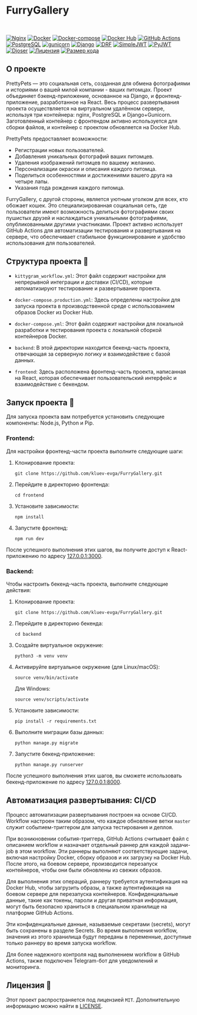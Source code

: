 # FurryGallery

<br/>

[![Nginx](https://img.shields.io/badge/Nginx-1.22-blue?style=for-the-badge&labelColor=333333&logo=NGINX&logoColor=white)](https://nginx.org/ru/)
[![Docker](https://img.shields.io/badge/Docker-20.10.18-blue?style=for-the-badge&labelColor=333333&logo=Docker&logoColor=white)](https://www.docker.com/)
[![Docker-compose](https://img.shields.io/badge/Docker%20compose-2.10.0-blue?style=for-the-badge&labelColor=333333&logo=Docker&logoColor=white)](https://www.docker.com/)
[![Docker Hub](https://img.shields.io/badge/Docker%20Hub-latest-blue?style=for-the-badge&logo=Docker&logoColor=white&labelColor=333333)](https://www.docker.com/products/docker-hub)
[![GitHub Actions](https://img.shields.io/badge/GitHub%20Actions-Workflow-blue?style=for-the-badge&logo=GitHub%20actions&logoColor=white&labelColor=333333)](https://github.com/features/actions)
[![PostgreSQL](https://img.shields.io/badge/PostgreSQL-13.1-blue?style=for-the-badge&labelColor=333333&logo=PostgreSQL&logoColor=white)](https://www.postgresql.org/)
[![gunicorn](https://img.shields.io/badge/gunicorn-20.1.0-blue?style=for-the-badge&labelColor=333333&logo=gunicorn&logoColor=white)](https://gunicorn.org/)
[![Django](https://img.shields.io/badge/Django-3.2.16-blue?style=for-the-badge&labelColor=333333&logo=django&logoColor=white&color=blue)](https://www.djangoproject.com/)
[![DRF](https://img.shields.io/badge/django--rest--framework-3.12.4-blue?style=for-the-badge&labelColor=333333&logo=django&logoColor=white&color=blue)](https://www.django-rest-framework.org/)
[![SimpleJWT](https://img.shields.io/badge/simplejwt-4.7.2-blue?style=for-the-badge&labelColor=333333&logo=django&logoColor=white&color=blue)](https://github.com/davesque/django-rest-framework-simplejwt)
[![PyJWT](https://img.shields.io/badge/PyJWT-2.1.0-blue?style=for-the-badge&labelColor=333333&logo=python&logoColor=white&color=blue)](https://github.com/jpadilla/pyjwt)
[![Djoser](https://img.shields.io/badge/djoser-2.1.0-blue?style=for-the-badge&labelColor=333333&logo=django&logoColor=white&color=blue)](https://github.com/sunscrapers/djoser)
[![Лицензия](https://img.shields.io/github/license/kluev-evga/FurryGallery?color=blue&style=for-the-badge&labelColor=333333&logo=github)](https://github.com/kluev-evga/FurryGallery/blob/master/LICENSE)
[![Размер кода](https://img.shields.io/github/languages/code-size/kluev-evga/FurryGallery?style=for-the-badge&labelColor=333333&logo=github)](https://github.com/kluev-evga/FurryGallery)

## О проекте

PrettyPets — это социальная сеть, созданная для обмена фотографиями и историями о вашей милой компании -
ваших питомцах. Проект объединяет бэкенд-приложение, основанное на Django, и фронтенд-приложение, разработанное на
React. Весь процесс развертывания проекта осуществляется на виртуальном удалённом сервере, используя три контейнера:
nginx, PostgreSQL и Django+Gunicorn. Заготовленный контейнер с фронтендом активно используется для сборки файлов, и
контейнер с проектом обновляется на Docker Hub.

PrettyPets предоставляет возможности:

* Регистрации новых пользователей.
* Добавления уникальных фотографий ваших питомцев.
* Удаления изображений питомцев по вашему желанию.
* Персонализации окраски и описания каждого питомца.
* Поделиться особенностями и достижениями вашего друга на четыре лапы.
* Указания года рождения каждого питомца.

FurryGallery, с другой стороны, является уютным уголком для всех, кто обожает кошек. Это специализированная социальная
сеть, где пользователи имеют возможность делиться фотографиями своих пушистых друзей и наслаждаться уникальными
фотографиями, опубликованными другими участниками. Проект активно использует GitHub Actions для автоматизации
тестирования и развертывания на сервере, что обеспечивает стабильное функционирование и удобство использования для
пользователей.

## Структура проекта 📁

- `kittygram_workflow.yml`: Этот файл содержит настройки для непрерывной интеграции и доставки (CI/CD), которые
  автоматизируют тестирование и развертывание проекта.


- `docker-compose.production.yml`: Здесь определены настройки для запуска проекта в производственной среде с
  использованием образов Docker из Docker Hub.


- `docker-compose.yml`: Этот файл содержит настройки для локальной разработки и тестирования проекта с локальной сборкой
  контейнеров Docker.


- `backend`: В этой директории находится бекенд-часть проекта, отвечающая за серверную логику и взаимодействие с базой
  данных.


- `frontend`: Здесь расположена фронтенд-часть проекта, написанная на React, которая обеспечивает пользовательский
  интерфейс и взаимодействие с бекендом.

## Запуск проекта 🚀

Для запуска проекта вам потребуется установить следующие компоненты: Node.js, Python и Pip.

### Frontend:

Для настройки фронтенд-части проекта выполните следующие шаги:

1. Клонирование проекта:

   ```shell
   git clone https://github.com/kluev-evga/FurryGallery.git
   ```

2. Перейдите в директорию фронтенда:

   ```shell
   cd frontend
   ```

3. Установите зависимости:

   ```shell
   npm install
   ```

4. Запустите фронтенд:

   ```shell
   npm run dev
   ```

После успешного выполнения этих шагов, вы получите доступ к React-приложению по
адресу [127.0.0.1:3000](https://127.0.0.1:3000).

### Backend:

Чтобы настроить бекенд-часть проекта, выполните следующие действия:

1. Клонирование проекта:

   ```shell
   git clone https://github.com/kluev-evga/FurryGallery.git
   ```

2. Перейдите в директорию бекенда:

   ```shell
   cd backend
   ```

3. Создайте виртуальное окружение:

   ```shell
   python3 -m venv venv
   ```

4. Активируйте виртуальное окружение (для Linux/macOS):

   ```shell
   source venv/bin/activate
   ```

   Для Windows:

   ```shell
   source venv/scripts/activate
   ```

5. Установите зависимости:

   ```shell
   pip install -r requirements.txt
   ```

6. Выполните миграции базы данных:

   ```shell
   python manage.py migrate
   ```

7. Запустите бекенд-приложение:

   ```shell
   python manage.py runserver
   ```

После успешного выполнения этих шагов, вы сможете использовать бекенд-приложение по
адресу [127.0.0.1:8000](https://127.0.0.1:8000).

## Автоматизация развертывания: CI/CD

Процесс автоматизации развертывания построен на основе CI/CD. Workflow настроен таким образом, что каждое обновление
ветки `master` служит событием-триггером для запуска тестирования и деплоя.

При возникновении события-триггера, GitHub Actions считывает файл с описанием workflow и назначает отдельный раннер для
каждой задачи-job в этом workflow. Эти раннеры выполняют соответствующие задачи, включая настройку Docker, сборку
образов и их загрузку на Docker Hub. После этого, на боевом сервере, производится перезапуск контейнеров, чтобы они были
обновлены из свежих образов.

Для выполнения этих операций, раннеру требуется аутентификация на Docker Hub, чтобы загрузить образы, а также
аутентификация на боевом сервере для перезапуска контейнеров. Конфиденциальные данные, такие как токены, пароли и другая
приватная информация, могут быть безопасно храниться в специальном хранилище на платформе GitHub Actions.

Эти конфиденциальные данные, называемые секретами (secrets), могут быть сохранены в разделе Secrets. Во время выполнения
workflow, значения из этого хранилища будут переданы в переменные, доступные только раннеру во время запуска workflow.

Для более надежного контроля над выполнением workflow в GitHub Actions, также подключен Telegram-бот для уведомлений и
мониторинга.

## Лицензия 📜

Этот проект распространяется под лицензией `MIT`. Дополнительную информацию можно найти
в [LICENSE](https://github.com/kluev-evga/FurryGallery/blob/master/LICENSE).